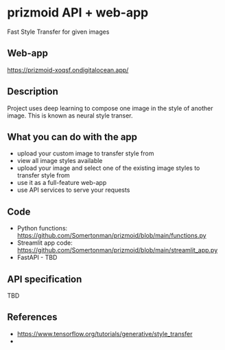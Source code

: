 # prizmoid API + web-app
Fast Style Transfer for given images

## Web-app
https://prizmoid-xoqsf.ondigitalocean.app/

## Description

Project uses deep learning to compose one image in the style of another image. This is known as neural style transer.

## What you can do with the app

* upload your custom image to transfer style from
* view all image styles available
* upload your image and select one of the existing image styles to transfer style from
* use it as a full-feature web-app
* use API services to serve your requests

## Code

* Python functions: https://github.com/Somertonman/prizmoid/blob/main/functions.py
* Streamlit app code: https://github.com/Somertonman/prizmoid/blob/main/streamlit_app.py
* FastAPI - TBD

## API specification

TBD

## References

* https://www.tensorflow.org/tutorials/generative/style_transfer
* 
